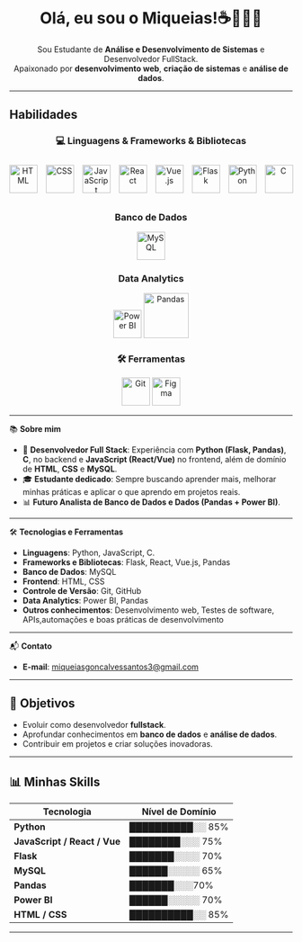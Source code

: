 <h1 align="center">Olá, eu sou o Miqueias!☕️👨🏾‍💻</h1>
<p align="center">
  Sou Estudante de <strong>Análise e Desenvolvimento de Sistemas</strong> e Desenvolvedor FullStack. <br>
  Apaixonado por <strong>desenvolvimento web</strong>, <strong>criação de sistemas</strong> e <strong>análise de dados</strong>.
</p>

---

##  Habilidades

<div align="center">

### 💻 Linguagens & Frameworks & Bibliotecas 
<div style="display: flex; gap: 15px; justify-content: center; align-items: center; padding: 10px;">
  <img src="https://skillicons.dev/icons?i=html" alt="HTML" width="50" />
  <img src="https://skillicons.dev/icons?i=css" alt="CSS" width="50" />
  <img src="https://skillicons.dev/icons?i=javascript" alt="JavaScript" width="50" />
  <img src="https://skillicons.dev/icons?i=react" alt="React" width="50" />
  <img src="https://skillicons.dev/icons?i=vue" alt="Vue.js" width="50" />
  <img src="https://skillicons.dev/icons?i=flask" alt="Flask" width="50" />
  <img src="https://skillicons.dev/icons?i=python" alt="Python" width="50" />
  <img src="https://skillicons.dev/icons?i=c" alt="C" width="50" />
</div>


### Banco de Dados  
<p>
  <img src="https://skillicons.dev/icons?i=mysql" alt="MySQL" width="50" />
</p>

### Data Analytics  
<p>
  <img src="https://img.icons8.com/color/48/power-bi.png" alt="Power BI" width="50" />
  <img src="https://upload.wikimedia.org/wikipedia/commons/e/ed/Pandas_logo.svg" alt="Pandas" width="80" />
</p>

### 🛠️ Ferramentas  
<p>
  <img src="https://skillicons.dev/icons?i=git" alt="Git" width="50" />
  <img src="https://skillicons.dev/icons?i=figma" alt="Figma" width="50" />
</p>

</div>


---

📚 **Sobre mim**

- 💼 **Desenvolvedor Full Stack**: Experiência com **Python (Flask, Pandas)**, **C**, no backend e **JavaScript (React/Vue)** no frontend, além de domínio de **HTML**, **CSS** e **MySQL**.  
- 🎓 **Estudante dedicado**: Sempre buscando aprender mais, melhorar minhas práticas e aplicar o que aprendo em projetos reais.  
- 📊 **Futuro Analista de Banco de Dados e Dados (Pandas + Power BI)**.  

---

🛠️ **Tecnologias e Ferramentas**

- **Linguagens**: Python, JavaScript, C.  
- **Frameworks e Bibliotecas**: Flask, React, Vue.js, Pandas  
- **Banco de Dados**: MySQL  
- **Frontend**: HTML, CSS  
- **Controle de Versão**: Git, GitHub  
- **Data Analytics**: Power BI, Pandas  
- **Outros conhecimentos**: Desenvolvimento web, Testes de software, APIs,automações e boas práticas de desenvolvimento  

---

📬 **Contato**

- **E-mail**: [miqueiasgoncalvessantos3@gmail.com](mailto:miqueiasgoncalvessantos3@gmail.com)

---

## 🎯 Objetivos
- Evoluir como desenvolvedor **fullstack**.  
- Aprofundar conhecimentos em **banco de dados** e **análise de dados**.  
- Contribuir em projetos e criar soluções inovadoras.  
---

## 📊 Minhas Skills

<div align="center">

| Tecnologia                | Nível de Domínio |
|----------------------------|------------------|
| **Python**              | ██████████░░ 85% |
| **JavaScript / React / Vue** | ████████░░░ 75% |
| **Flask**                | ███████░░░░ 70% |
| **MySQL**              | ██████░░░░░ 65% |
| **Pandas**               | ███████░░░70% |
| **Power BI**         | ██████░░░░░ 70% |
| **HTML / CSS**        | ██████████░░ 85% |

</div>

---

